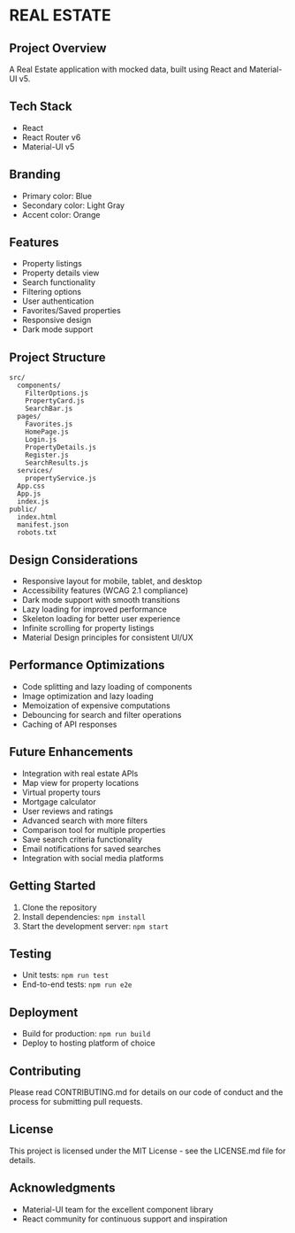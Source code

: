# REAL ESTATE

## Project Overview

A Real Estate application with mocked data, built using React and Material-UI v5.

## Tech Stack

-   React
-   React Router v6
-   Material-UI v5

## Branding

-   Primary color: Blue
-   Secondary color: Light Gray
-   Accent color: Orange

## Features

-   Property listings
-   Property details view
-   Search functionality
-   Filtering options
-   User authentication
-   Favorites/Saved properties
-   Responsive design
-   Dark mode support

## Project Structure

```
src/
  components/
    FilterOptions.js
    PropertyCard.js
    SearchBar.js
  pages/
    Favorites.js
    HomePage.js
    Login.js
    PropertyDetails.js
    Register.js
    SearchResults.js
  services/
    propertyService.js
  App.css
  App.js
  index.js
public/
  index.html
  manifest.json
  robots.txt
```

## Design Considerations

-   Responsive layout for mobile, tablet, and desktop
-   Accessibility features (WCAG 2.1 compliance)
-   Dark mode support with smooth transitions
-   Lazy loading for improved performance
-   Skeleton loading for better user experience
-   Infinite scrolling for property listings
-   Material Design principles for consistent UI/UX

## Performance Optimizations

-   Code splitting and lazy loading of components
-   Image optimization and lazy loading
-   Memoization of expensive computations
-   Debouncing for search and filter operations
-   Caching of API responses

## Future Enhancements

-   Integration with real estate APIs
-   Map view for property locations
-   Virtual property tours
-   Mortgage calculator
-   User reviews and ratings
-   Advanced search with more filters
-   Comparison tool for multiple properties
-   Save search criteria functionality
-   Email notifications for saved searches
-   Integration with social media platforms

## Getting Started

1. Clone the repository
2. Install dependencies: `npm install`
3. Start the development server: `npm start`

## Testing

-   Unit tests: `npm run test`
-   End-to-end tests: `npm run e2e`

## Deployment

-   Build for production: `npm run build`
-   Deploy to hosting platform of choice

## Contributing

Please read CONTRIBUTING.md for details on our code of conduct and the process for submitting pull requests.

## License

This project is licensed under the MIT License - see the LICENSE.md file for details.

## Acknowledgments

-   Material-UI team for the excellent component library
-   React community for continuous support and inspiration
